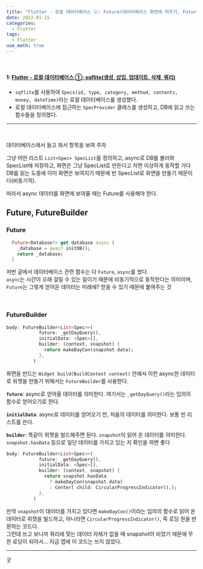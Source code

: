 ```yaml
---
title: "Flutter - 로컬 데이터베이스 ②: Future(데이터베이스 화면에 띄우기, FutureBuilder)"
date: 2022-01-15
categories:
  - Flutter
tags:
  - Flutter
use_math: true
---
```

<br>

#### 1: [Flutter - 로컬 데이터베이스 ①: sqflite(생성, 삽입, 업데이트, 삭제, 쿼리)](https://cyj893.github.io/flutter/Flutter2/)
- `sqflite`를 사용하여 `Specs(id, type, category, method, contents, money, dateTime)`라는 로컬 데이터베이스를 생성했다.
- 로컬 데이터베이스에 접근하는 `SpecProvider` 클래스를 생성하고, DB에 읽고 쓰는 함수들을 정의했다.

---
<br>

데이터베이스에서 들고 와서 항목을 보여 주자

그냥 어떤 리스트 `List<Spec> SpecList`를 정의하고, async로 DB를 불러와 SpecList에 저장하고, 화면은 그냥 SpecList로 만든다고 치면 이상하게 동작할 거다  
DB를 읽는 도중에 이미 화면은 보여지기 때문에 빈 SpecList로 화면을 만들기 때문이다(비동기적).  

따라서 async 데이터를 화면에 보여줄 때는 Future를 사용해야 한다.
<br>

## Future, FutureBuilder

### Future

```dart
  Future<Database?> get database async {
    _database = await initDB();
    return _database;
  }
```
저번 글에서 데이터베이스 관련 함수는 다 `Future`, `async`를 썼다.  
`async`는 시간이 오래 걸릴 수 있는 일이기 때문에 비동기적으로 동작한다는 의미이며,  
`Future`는 그렇게 얻어온 데이터는 미래에? 얻을 수 있기 때문에 붙여주는 것

<br>

### FutureBuilder

```dart
body: FutureBuilder<List<Spec>>(
            future: _getDayQuery(),
            initialData: <Spec>[],
            builder: (context, snapshot) {
              return makeDayCon(snapshot.data);
            },
          )
```
화면을 만드는 `Widget build(BuildContext context)` 안에서 이런 async한 데이터로 위젯을 만들기 위해서는 `FutureBuilder`를 사용한다.  

**`future`**: async로 얻어올 데이터를 의미한다. 여기서는 `_getDayQuery()`라는 임의의 함수로 얻어오기로 한다.

**`initialData`**: async로 데이터를 얻어오기 전, 처음의 데이터를 의미한다. 보통 빈 리스트를 쓴다.

**`builder`**: 똑같이 위젯을 빌드해주면 된다. `snapshot`이 읽어 온 데이터를 의미한다.  
`snapshot.hasData` 등으로 일단 데이터를 가지고 있는 지 확인을 하면 좋다

```dart
body: FutureBuilder<List<Spec>>(
            future: _getDayQuery(),
            initialData: <Spec>[],
            builder: (context, snapshot) {
              return snapshot.hasData
                ? makeDayCon(snapshot.data)
                : Center( child: CircularProgressIndicator(),);
            },
          )
```
만약 `snapshot`이 데이터를 가지고 있다면 `makeDayCon()`이라는 임의의 함수로 읽어 온 데이터로 위젯을 빌드하고, 아니라면 `CircularProgressIndicator()`, 즉 로딩 원을 반환하는 코드다.  
그런데 쓰고 보니까 쿼리에 맞는 데이터 자체가 없을 때 snapshot이 비었기 때문에 무한 로딩이 되어서... 지금 앱에 이 코드는 쓰지 않았다.
<br>

---

굿  
<br>
